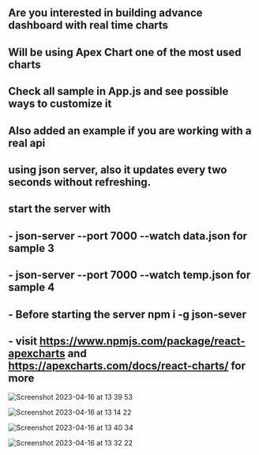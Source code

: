 ##  Are you interested in building advance dashboard with real time charts
##  Will be using Apex Chart one of the most used charts
##  Check all sample in App.js and see possible ways to customize it
##  Also added an example if you are working with a real api
##  using json server, also it updates every two seconds without refreshing.
##  start the server with 
## -  json-server --port 7000 --watch data.json   for sample 3
## -  json-server --port 7000 --watch temp.json   for sample 4
## - Before starting the server npm i -g json-sever
## - visit https://www.npmjs.com/package/react-apexcharts and https://apexcharts.com/docs/react-charts/ for more
![Screenshot 2023-04-16 at 13 39 53](https://user-images.githubusercontent.com/60100544/232312619-990df90a-009f-4769-8a74-0c01a337e3cb.png)

![Screenshot 2023-04-16 at 13 14 22](https://user-images.githubusercontent.com/60100544/232312607-a331e02f-1d7a-4762-bb40-dad7e1cae34f.png)

![Screenshot 2023-04-16 at 13 40 34](https://user-images.githubusercontent.com/60100544/232312645-be331b86-607a-42ac-8195-584642de326c.png)

![Screenshot 2023-04-16 at 13 32 22](https://user-images.githubusercontent.com/60100544/232312651-433e0b4a-84b4-429f-b13b-c1d1c8025f9d.png)

